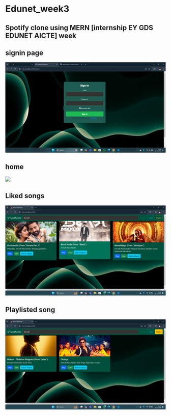 # Edunet_week3
## Spotify clone using MERN [internship EY GDS EDUNET AICTE] week 

## signin page
![](./signin.png)

## home
![](./home.png)

## Liked songs
![](./liked.png)

## Playlisted song
![](./playlist.png)


